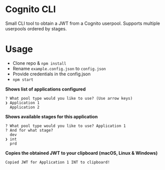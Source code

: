 # Cognito CLI
Small CLI tool to obtain a JWT from a Cognito userpool. Supports multiple userpools ordered by stages.

# Usage
* Clone repo & `npm install`
* Rename `example.config.json` to `config.json`
* Provide credentials in the config.json
* `npm start`

**Shows list of applications configured**
```
? What pool type would you like to use? (Use arrow keys)
❯ Application 1
  Application 2
```

**Shows available stages for this application**
```
? What pool type would you like to use? Application 1
? And for what stage?
  dev
❯ int
  prd
```

**Copies the obtained JWT to your clipboard (macOS, Linux & Windows)** 
```
Copied JWT for Application 1 INT to clipboard!
```